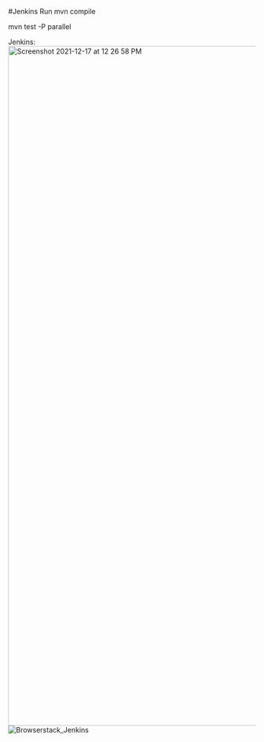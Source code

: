 #Jenkins Run 
mvn compile

mvn test -P parallel

Jenkins:
<img width="1379" alt="Screenshot 2021-12-17 at 12 26 58 PM" src="https://user-images.githubusercontent.com/96251225/146502650-bcefb539-2e44-405e-a212-dfd9db1eb3f7.png">
![Browserstack_Jenkins](https://user-images.githubusercontent.com/96251225/146547067-b775a434-b490-4aa5-8f74-79ec320a278d.jpeg)

